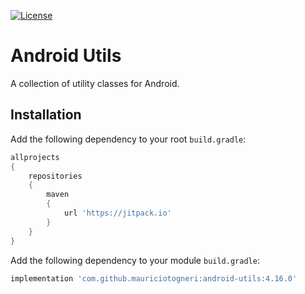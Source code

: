 [![License](https://img.shields.io/badge/license-MIT-green.svg)](https://github.com/mauriciotogneri/androidutils/blob/master/LICENSE.md)

# Android Utils
A collection of utility classes for Android.

## Installation
Add the following dependency to your root `build.gradle`:

```groovy
allprojects
{
    repositories
    {
        maven
        {
            url 'https://jitpack.io'
        }
    }
}
```

Add the following dependency to your module `build.gradle`:
```groovy
implementation 'com.github.mauriciotogneri:android-utils:4.16.0'
```
